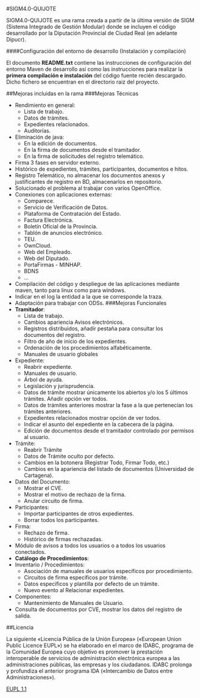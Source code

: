 #SIGM4.0-QUIJOTE

SIGM4.0-QUIJOTE es una rama creada a partir de la última versión de SIGM (Sistema Integrado de Gestión Modular) donde se incluyen el código desarrollado por la Diputación Provincial de Ciudad Real (en adelante Dipucr).

####Configuración del entorno de desarrollo (Instalación y compilación)

El documento **README.txt** contiene las instrucciones de configuración del entorno Maven de desarrollo así como las instrucciones para realizar la **primera compilación e instalación** del código fuente recién descargado.
Dicho fichero se encuentran en el directorio raiz del proyecto.

##Mejoras incluidas en la rama
###Mejoras Técnicas
* Rendimiento en general:
  * Lista de trabajo.
  * Datos de trámites.
  * Expedientes relacionados.
  * Auditorías.
* Eliminación de java:
  * En la edición de documentos.
  * En la firma de documentos desde el tramitador.
  * En la firma de solicitudes del registro telemático.
* Firma 3 fases en servidor externo.
* Histórico de expedientes, trámites, participantes, documentos e hitos.
* Registro Telemático, no almacenar los documentos anexos y justificantes de registro en BD, almacenarlos en repositorio.
* Solucionado el problema al trabajar con varios OpenOffice.
* Conexiones con aplicaciones externas:
  * Comparece.
  * Servicio de Verificación de Datos.
  * Plataforma de Contratación del Estado.
  * Factura Electrónica.
  * Boletín Oficial de la Provincia.
  * Tablón de anuncios electrónico.
  * TEU.
  * OwnCloud.
  * Web del Empleado.
  * Web del Diputado.
  * PortaFirmas - MINHAP.
  * BDNS
  * …
* Compilación del código y despliegue de las aplicaciones mediante maven, tanto para linux como para windows.
* Indicar en el log la entidad a la que se corresponde la traza.
* Adaptación para trabajar con ODSs.
###Mejoras Funcionales
* **Tramitador**:
  * Lista de trabajo.
  * Cambios apariencia Avisos electrónicos.
  * Registros distribuidos, añadir pestaña para consultar los documentos del registro.
  * Filtro de año de inicio de los expedientes.
  * Ordenación de los procedimientos alfabéticamente.
  * Manuales de usuario globales
* Expediente:
  * Reabrir expediente.
  * Manuales de usuario.
  * Árbol de ayuda.
  * Legislación y jurisprudencia.
  * Datos de trámite mostrar únicamente los abiertos y/o los 5 últimos trámites. Añadir opción ver todos.
  * Datos de trámites anteriores mostrar la fase a la que pertenecían los trámites anteriores.
  * Expedientes relacionados mostrar opción de ver todos.
  * Indicar el asunto del expediente en la cabecera de la página.
  * Edición de documentos desde el tramitador controlado por permisos al usuario.
* Trámite:
  * Reabrir Trámite
  * Datos de Trámite oculto por defecto.
  * Cambios en la botonera (Registrar Todo, Firmar Todo, etc.)
  * Cambios en la apariencia del listado de documentos (Universidad de Cartagena).
* Datos del Documento:
  * Mostrar el CVE.
  * Mostrar el motivo de rechazo de la firma.
  * Anular circuito de firma.
* Participantes:
  * Importar participantes de otros expedientes.
  * Borrar todos los participantes.
* Firma:
  * Rechazo de firma.
  * Histórico de firmas rechazadas.
* Módulo de avisos a todos los usuarios o a todos los usuarios conectados.
* **Catálogo de Procedimientos**:
* Inventario / Procedimientos:
  * Asociación de manuales de usuarios específicos por procedimiento.
  * Circuitos de firma específicos por trámite.
  * Datos específicos y plantilla por defecto de un trámite.
  * Nuevo evento al Relacionar expedientes.
* Componentes:
  * Mantenimiento de Manuales de Usuario.
* Consulta de documentos por CVE, mostrar los datos del registro de salida.

##Licencia

La siguiente «Licencia Pública de la Unión Europea» («European Union Public Licence EUPL») se ha elaborado en el marco de IDABC, programa de la Comunidad Europea cuyo objetivo es promover la prestación interoperable de servicios de administración electrónica europea a las administraciones públicas, las empresas y los ciudadanos. IDABC prolonga y profundiza el anterior programa IDA («Intercambio de Datos entre Administraciones»). 

<a href="https://joinup.ec.europa.eu/system/files/ES/EUPL%20v.1.1%20-%20Licencia.pdf" target="_new">EUPL 1.1</a>

